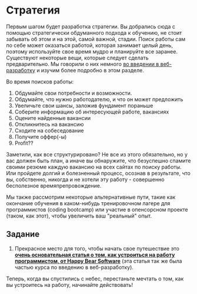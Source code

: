 ﻿# Стратегия

Первым шагом будет разработка стратегии. Вы добрались сюда с помощью стратегически обдуманного подхода к обучению, не стоит забывать об этом и на этой, самой важной, стадии. Поиск работы сам по себе может оказаться работой, которая занимает целый день, поэтому используйте свое время мудро и планируйте все заранее. Существуют некоторые вещи, которые следует сделать предварительно. Мы говорили о них немного [во введении в веб-разработку](http://codenamecrud.ru/introduction-to-web-development/getting-hired-as-a-web-developer) и изучим более подробно в этом разделе.

Во время поисков работы:

1. Обдумайте свои потребности и возможности.
2. Обдумайте, что нужно работодателю, и что он может предложить
3. Увеличьте свои шансы, заложив фундамент пораньше
4. Соберите информацию об интересующей работе, вакансиях
5. Оцените найденные вакансии
6. Откликнитесь на вакансию
7. Сходите на собеседование
8. Получите оффер(-ы)
9. Profit??

Заметили, как все структурировано? Не все из этого обязательно, но у вас должен быть план, а иначе вы обнаружите, что безуспешно спамите своими резюме каждую вакансию на всех сайтах по поиску работы. Или пройдете долгий и болезненный процесс, осознав в результате, что вы, собственно, никогда и не хотели эту работу - совершенно бесполезное времяпрепровождение.

Мы также рассмотрим некоторые альтернативные пути, такие как окончание обучения в каком-нибудь тренировочном лагере для программистов (coding bootcamp) или участие в опенсорсном проекте (таком, как этот), чтобы увеличить ваш "реальный" опыт.

## Задание

1. Прекрасное место для того, чтобы начать свое путешествие это **[очень основательная статья о том, как устроиться на работу программистом, от Happy Bear Software](http://happybearsoftware.com/how-to-get-a-programmer-job.html)** (эта статья так же была частью курса по введению в веб-разработку).

Теперь, когда вы спустились с небес, перестаньте мечтать о том, как вы устроитесь на работу, начинайте действовать!
